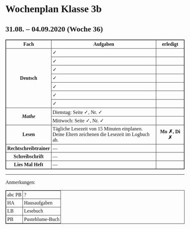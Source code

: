 
  <meta  name="description" content="Learning content table structure for a week">
  
  <style>
body {font:100% "Times New Roman"}
table {
  ; border:1px solid #333
  ; border-collapse:collapse
  ; border-spacing:0}
table th,table td {
  ; border:1px solid #333
  ; padding:.5ex
  ; margin: 0
  }
  </style>

<h1>Wochenplan Klasse 3b</h1>
<h2>31.08. – 04.09.2020 (Woche 36)</h2>

<table>
  <tr>
    <th>Fach
    <th>Aufgaben
    <th>erledigt
  <tr>
    <th rowspan="7">Deutsch
    <td>✓
    <th>
  <tr>
    <td>✓
    <th>
  <tr>
    <td>✓
    <th>
  <tr>
    <td>✓
    <th>
  <tr>
    <td>✓
    <th>
  <tr>
    <td>✓
    <th>
  <tr>
    <td>✓
    <th>
  <tr>
    <th rowspan="2"><i>Mathe</i>
    <td>Dienstag: Seite ✓, Nr. ✓
    <th>
  <tr>
    <td>Mittwoch: Seite ✓, Nr. ✓
    <th>
  <tr>
    <th>Lesen
    <td>Tägliche Lesezeit von 15 Minuten einplanen.
      <br>Deine Eltern zeichenen die Lesezeit im Logbuch ab.
    <th>Mo ✗, Di ✗
  <tr>
    <th>Rechtschreibtrainer
    <td>—
    <th>
  <tr>
    <th>Schreibschrift
    <td>—
    <th>
  <tr>
    <th>Lies Mal Heft
    <td>—
    <th>
</table>


<hr>
<p>Anmerkungen:</p>

<table>
  <tr>
    <td>abc PB
    <td>?
  <tr>
    <td>HA
    <td>Hausaufgaben
  <tr>
    <td>LB
    <td>Lesebuch
  <tr>
    <td>PB
    <td>Pusteblume-Buch
</table>
